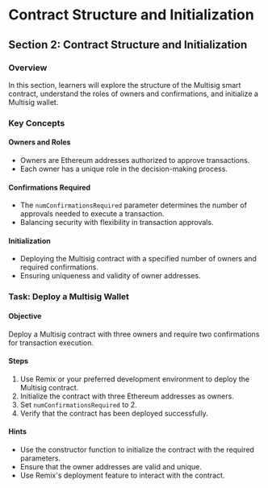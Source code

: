 # Contract Structure and Initialization

## Section 2: Contract Structure and Initialization

### Overview
In this section, learners will explore the structure of the Multisig smart contract, understand the roles of owners and confirmations, and initialize a Multisig wallet.

### Key Concepts

#### Owners and Roles
- Owners are Ethereum addresses authorized to approve transactions.
- Each owner has a unique role in the decision-making process.

#### Confirmations Required
- The `numConfirmationsRequired` parameter determines the number of approvals needed to execute a transaction.
- Balancing security with flexibility in transaction approvals.

#### Initialization
- Deploying the Multisig contract with a specified number of owners and required confirmations.
- Ensuring uniqueness and validity of owner addresses.

### Task: Deploy a Multisig Wallet

#### Objective
Deploy a Multisig contract with three owners and require two confirmations for transaction execution.

#### Steps
1. Use Remix or your preferred development environment to deploy the Multisig contract.
2. Initialize the contract with three Ethereum addresses as owners.
3. Set `numConfirmationsRequired` to 2.
4. Verify that the contract has been deployed successfully.

#### Hints
- Use the constructor function to initialize the contract with the required parameters.
- Ensure that the owner addresses are valid and unique.
- Use Remix's deployment feature to interact with the contract.
